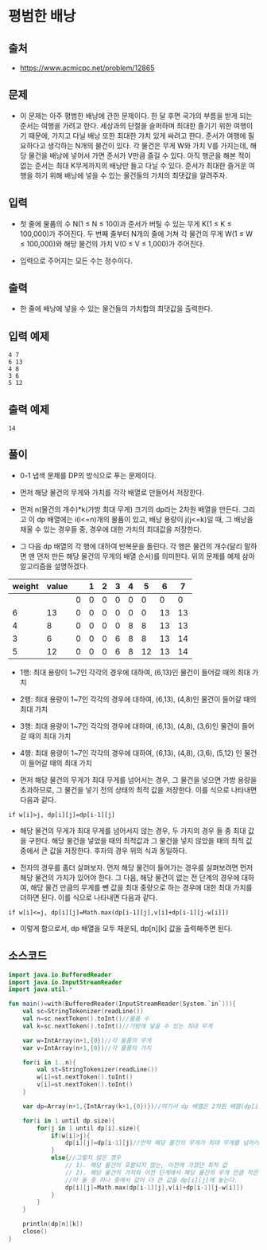 # 평범한 배낭

## 출처

* https://www.acmicpc.net/problem/12865

## 문제

* 이 문제는 아주 평범한 배낭에 관한 문제이다.
한 달 후면 국가의 부름을 받게 되는 준서는 여행을 가려고 한다. 세상과의 단절을 슬퍼하며 최대한 즐기기 위한 여행이기 때문에, 가지고 다닐 배낭 또한 최대한 가치 있게 싸려고 한다.
준서가 여행에 필요하다고 생각하는 N개의 물건이 있다. 각 물건은 무게 W와 가치 V를 가지는데, 해당 물건을 배낭에 넣어서 가면 준서가 V만큼 즐길 수 있다. 아직 행군을 해본 적이 없는 준서는 최대 K무게까지의 배낭만 들고 다닐 수 있다. 준서가 최대한 즐거운 여행을 하기 위해 배낭에 넣을 수 있는 물건들의 가치의 최댓값을 알려주자.

## 입력

* 첫 줄에 물품의 수 N(1 ≤ N ≤ 100)과 준서가 버틸 수 있는 무게 K(1 ≤ K ≤ 100,000)가 주어진다. 두 번째 줄부터 N개의 줄에 거쳐 각 물건의 무게 W(1 ≤ W ≤ 100,000)와 해당 물건의 가치 V(0 ≤ V ≤ 1,000)가 주어진다.

* 입력으로 주어지는 모든 수는 정수이다.

## 출력

* 한 줄에 배낭에 넣을 수 있는 물건들의 가치합의 최댓값을 출력한다.

## 입력 예제

```
4 7
6 13
4 8
3 6
5 12
```

## 출력 예제

```14```

## 풀이

* 0-1 냅색 문제를 DP의 방식으로 푸는 문제이다.

* 먼저 해당 물건의 무게와 가치를 각각 배열로 만들어서 저장한다.

* 먼저 n(물건의 개수)*k(가방 최대 무게) 크기의 dp라는 2차원 배열을 만든다. 그리고 이 dp 배열에는 i(i<=n)개의 물품이 있고, 배낭 용량이 j(j<=k)일 때, 그 배낭을 채울 수 있는 경우들 중, 경우에 대한 가치의 최대값을 저장한다.

* 그 다음 dp 배열의 각 행에 대하여 반복문을 돌린다. 각 행은 물건의 개수(달리 말하면 맨 먼저 만든 해당 물건의 무게의 배열 순서)를 의미한다. 위의 문제를 예제 삼아 알고리즘을 설명하겠다.

| weight | value | | 1 | 2 | 3 | 4 | 5 | 6 | 7 |
| ---- | ---- | ---- | ---- | ---- | ---- | ---- | ---- | ---- | ---- |
| | | 0 | 0 | 0 | 0 | 0 | 0 | 0 | 0 |
| 6 | 13 | 0 | 0 | 0 | 0 | 0 | 0 | 13 | 13 |
| 4 | 8 | 0 | 0 | 0 | 0 | 8 | 8 | 13 | 13 |
| 3 | 6 | 0 | 0 | 0 | 6 | 8 | 8 | 13 | 14 |
| 5 | 12 | 0 | 0 | 0 | 6 | 8 | 12 | 13 | 14 | 

* 1행: 최대 용량이 1~7인 각각의 경우에 대하여, (6,13)인 물건이 들어갈 때의 최대 가치

* 2행: 최대 용량이 1~7인 각각의 경우에 대하여, (6,13), (4,8)인 물건이 들어갈 때의 최대 가치

* 3행: 최대 용량이 1~7인 각각의 경우에 대하여, (6,13), (4,8), (3,6)인 물건이 들어갈 때의 최대 가치

* 4행: 최대 용량이 1~7인 각각의 경우에 대하여, (6,13), (4,8), (3,6), (5,12) 인 물건이 들어갈 때의 최대 가치

* 먼저 해당 물건의 무게가 최대 무게를 넘어서는 경우, 그 물건을 넣으면 가방 용량을 초과하므로, 그 물건을 넣기 전의 상태의 최적 값을 저장한다. 이를 식으로 나타내면 다음과 같다.

```if w[i]>j, dp[i][j]=dp[i-1][j]```

* 해당 물건의 무게가 최대 무게를 넘어서지 않는 경우, 두 가지의 경우 들 중 최대 값을 구한다. 해당 물건을 넣었을 때의 최적값과 그 물건을 넣지 않았을 때의 최적 값 중에서 큰 값을 저장한다. 후자의 경우 위의 식과 동일하다.

* 전자의 경우를 좀더 살펴보자. 먼저 해당 물건이 들어가는 경우를 살펴보려면 먼저 해당 물건의 가치가 있어야 한다. 그 다음, 해당 물건이 없는 전 단계의 경우에 대하여, 해당 물건 만큼의 무게를 뺀 값을 최대 중량으로 하는 경우에 대한 최대 가치를 더하면 된다. 이를 식으로 나타내면 다음과 같다.

```if w[i]<=j, dp[i][j]=Math.max(dp[i-1][j],v[i]+dp[i-1][j-w[i]])```

* 이렇게 함으로서, dp 배열을 모두 채운되, dp[n][k] 값을 출력해주면 된다.

## 소스코드

```kotlin
import java.io.BufferedReader
import java.io.InputStreamReader
import java.util.*

fun main()=with(BufferedReader(InputStreamReader(System.`in`))){
    val sc=StringTokenizer(readLine())
    val n=sc.nextToken().toInt()//물품 수
    val k=sc.nextToken().toInt()//가방에 넣을 수 있는 최대 무게

    var w=IntArray(n+1,{0})//각 물품의 무게
    var v=IntArray(n+1,{0})//각 물품의 가치

    for(i in 1..n){
        val st=StringTokenizer(readLine())
        w[i]=st.nextToken().toInt()
        v[i]=st.nextToken().toInt()
    }

    var dp=Array(n+1,{IntArray(k+1,{0})})//여기서 dp 배열은 2차원 배열(dp[i][j]): i개의 물품이 있고, 배낭의 무게한도가 w일 때 최적의 가치를 저장한다.

    for(i in 1 until dp.size){
        for(j in 1 until dp[i].size){
            if(w[i]>j){
                dp[i][j]=dp[i-1][j]//만약 해당 물건의 무게가 최대 무게를 넘어가면 앞에서 가졌던 값을 다시 가져온다.
            }
            else{//그렇지 않은 경우 
                // 1). 해당 물건이 포함되지 않는, 이전에 가졌던 최적 값
                // 2). 해당 물건의 가치와 이전 단계에서 해당 물건의 무게 만큼 적은 무게가 최대 일때의 최적 값을 더한 값
                //이 둘 중 하나 중에서 값이 더 큰 값을 dp[i][j]에 놓는다.
                dp[i][j]=Math.max(dp[i-1][j],v[i]+dp[i-1][j-w[i]])
            }
        }
    }

    println(dp[n][k])
    close()
}
```
